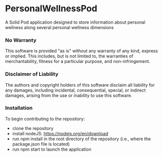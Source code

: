 # PersonalWellnessPod
A Solid Pod application designed to store information about personal wellness along several personal wellness dimensions

### No Warranty
This software is provided "as is" without any warranty of any kind, express or implied. This includes, but is not limited to, the warranties of merchantability, fitness for a particular purpose, and non-infringement.

### Disclaimer of Liability
The authors and copyright holders of this software disclaim all liability for any damages, including incidental, consequential, special, or indirect damages, arising from the use or inability to use this software.

### Installation
To begin contributing to the repository:

* clone the repository
* install nodeJS: https://nodejs.org/en/download
* run npm install in the root directory of the repository (i.e., where the package.json file is located)
* run npm start to launch the application


